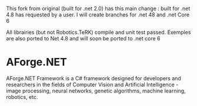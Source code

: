 This fork from original (built for .net 2.0) has this main change : built for .net 4.8 has requested by a user.
I will create branches for .net 48 and .net Core 6

All librairies (but not Robotics.TeRK) compile and unit test passed.
Exemples are also ported to Net 4.8 and will soon be ported to .net core 6

# AForge.NET
AForge.NET Framework is a C# framework designed for developers and researchers in the fields of Computer Vision and Artificial Intelligence - image processing, neural networks, genetic algorithms, machine learning, robotics, etc. 
